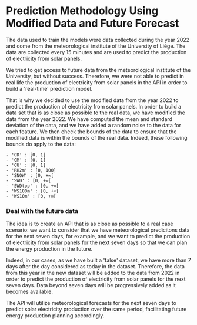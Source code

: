 # Prediction Methodology Using Modified Data and Future Forecast

The data used to train the models were data collected during the year 2022 
and come from the meteorological institute of the University of Liège. 
The data are collected every 15 minutes and are used to predict the
production of electricity from solar panels.

We tried to get access to future data from the meteorological institute of the University, but without success. 
Therefore, we were not able to predict in real life the production of electricity from solar panels in the API in order to build a 'real-time' prediction model.

That is why we decided to use the modified data from the year 2022 to predict the production of electricity from solar panels. 
In order to build a data set that is as close as possible to the real data, we have modified the data from the year 2022. We have computed the mean and standard deviation of the data, and we have added a random noise to the data for each feature.
We then check the bounds of the data to ensure that the modified data is within the bounds of the real data.
Indeed, these following bounds do apply to the data:
    
    - 'CD' : [0, 1]
    - 'CM' : [0, 1]
    - 'CU' : [0, 1]
    - 'RH2m' : [0, 100]
    - 'SNOW' : [0, +∞[
    - 'SWD' : [0, +∞[
    - 'SWDtop' : [0, +∞[
    - 'WS100m' : [0, +∞[
    - 'WS10m' : [0, +∞[


### Deal with the future data

The idea is to create an API that is as close as possible to a real case scenario: we want to consider that we have meteorological predicitons data
for the next seven days, for example, and we want to predict the production of electricity from solar panels for the next seven days so that we can plan the energy production in the future.

Indeed, in our cases, as we have built a 'false' dataset, we have more than 7 days after the day considered as today in the dataset.
Therefore, the data from this year in the new dataset will be added to the data from 2022 in order to predict the production of electricity from solar panels for the next seven days. 
Data beyond seven days will be progressively added as it becomes available.

The API will utilize meteorological forecasts for the next seven days to predict solar electricity production over the same period, facilitating future energy production planning accordingly. 


 
    

  